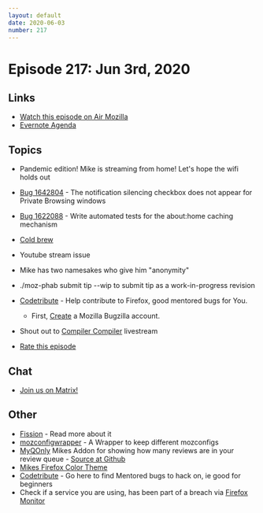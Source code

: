 ```yaml
---
layout: default
date: 2020-06-03
number: 217
---
```


# Episode 217: Jun 3rd, 2020

## Links
* [Watch this episode on Air Mozilla](https://air.mozilla.org/event-redirect/378329/)
* [Evernote Agenda](https://www.evernote.com/shard/s434/client/snv?noteGuid=f78256b7-4e72-4b37-a437-a0a293ee1d9a&noteKey=6a2f2163761f9187&sn=https%3A%2F%2Fwww.evernote.com%2Fshard%2Fs434%2Fsh%2Ff78256b7-4e72-4b37-a437-a0a293ee1d9a%2F6a2f2163761f9187&title=June%2B3rd%252C%2B2020%2B-%2BEpisode%2B217)

## Topics
* Pandemic edition! Mike is streaming from home! Let's hope the wifi holds out
* [Bug 1642804](https://bugzilla.mozilla.org/show_bug.cgi?id=1642804) - The notification silencing checkbox does not appear for Private Browsing windows
* [Bug 1622088](https://bugzilla.mozilla.org/show_bug.cgi?id=1622088) - Write automated tests for the about:home caching mechanism
* [Cold brew](https://www.yousuckatcooking.net/cold-brew-coffee-you-suck-at-cooking-episode-24/)
* Youtube stream issue
* Mike has two namesakes who give him "anonymity"
* ./moz-phab submit tip --wip  to submit tip as a work-in-progress revision
* [Codetribute](https://codetribute.mozilla.org/) - Help contribute to Firefox, good mentored bugs for You.
  - First, [Create](https://bugzilla.mozilla.org/createaccount.cgi) a Mozilla Bugzilla account.
* Shout out to [Compiler Compiler](https://www.twitch.tv/codehag) livestream

* [Rate this episode](https://forms.gle/gC8Den9B23UbrQky8)

## Chat
* [Join us on Matrix!](https://matrix.to/#/!enWuAmKDOEEPYejXRk:mozilla.org?via=mozilla.org&via=raim.ist)

## Other
* [Fission](https://firefox-source-docs.mozilla.org/dom/dom/Fission.html) - Read more about it
* [mozconfigwrapper](https://github.com/ahal/mozconfigwrapper) - A Wrapper to keep different mozconfigs
* [MyQOnly](https://addons.mozilla.org/en-US/firefox/addon/myqonly/) Mikes Addon for showing how many reviews are in your review queue - [Source at Github](https://github.com/mikeconley/myqonly)
* [Mikes Firefox Color Theme](https://addons.mozilla.org/en-US/firefox/addon/electricbluegaloo/)
* [Codetribute](https://codetribute.mozilla.org/) - Go here to find Mentored bugs to hack on, ie good for beginners
* Check if a service you are using, has been part of a breach via [Firefox Monitor](https://monitor.firefox.com/breaches)

